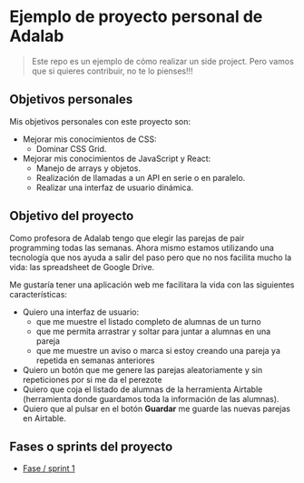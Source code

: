 # Ejemplo de proyecto personal de Adalab

> Este repo es un ejemplo de cómo realizar un side project. Pero vamos que si quieres contribuir, no te lo pienses!!!

## Objetivos personales

Mis objetivos personales con este proyecto son:

- Mejorar mis conocimientos de CSS:
  - Dominar CSS Grid.
- Mejorar mis conocimientos de JavaScript y React:
  - Manejo de arrays y objetos.
  - Realización de llamadas a un API en serie o en paralelo.
  - Realizar una interfaz de usuario dinámica.

## Objetivo del proyecto

Como profesora de Adalab tengo que elegir las parejas de pair programming todas las semanas. Ahora mismo estamos utilizando una tecnología que nos ayuda a salir del paso pero que no nos facilita mucho la vida: las spreadsheet de Google Drive.

Me gustaría tener una aplicación web me facilitara la vida con las siguientes características:

- Quiero una interfaz de usuario:
  - que me muestre el listado completo de alumnas de un turno
  - que me permita arrastrar y soltar para juntar a alumnas en una pareja
  - que me muestre un aviso o marca si estoy creando una pareja ya repetida en semanas anteriores
- Quiero un botón que me genere las parejas aleatoriamente y sin repeticiones por si me da el perezote
- Quiero que coja el listado de alumnas de la herramienta Airtable (herramienta donde guardamos toda la información de las alumnas).
- Quiero que al pulsar en el botón **Guardar** me guarde las nuevas parejas en Airtable.

## Fases o sprints del proyecto

- [Fase / sprint 1](./FASE-1.md)
